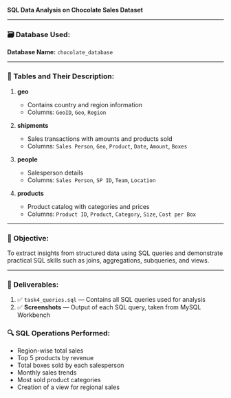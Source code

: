 
**SQL Data Analysis on Chocolate Sales Dataset**

---

### 🗃️ Database Used:

**Database Name:** `chocolate_database`

---

### 📂 Tables and Their Description:

1. **geo**

   * Contains country and region information
   * Columns: `GeoID`, `Geo`, `Region`

2. **shipments**

   * Sales transactions with amounts and products sold
   * Columns: `Sales Person`, `Geo`, `Product`, `Date`, `Amount`, `Boxes`

3. **people**

   * Salesperson details
   * Columns: `Sales Person`, `SP ID`, `Team`, `Location`

4. **products**

   * Product catalog with categories and prices
   * Columns: `Product ID`, `Product`, `Category`, `Size`, `Cost per Box`

---

### 🧠 Objective:

To extract insights from structured data using SQL queries and demonstrate practical SQL skills such as joins, aggregations, subqueries, and views.

---

### 📑 Deliverables:

1. ✅ `task4_queries.sql` — Contains all SQL queries used for analysis
2. ✅ **Screenshots** — Output of each SQL query, taken from MySQL Workbench



### 🔍 SQL Operations Performed:

* Region-wise total sales
* Top 5 products by revenue
* Total boxes sold by each salesperson
* Monthly sales trends
* Most sold product categories
* Creation of a view for regional sales

